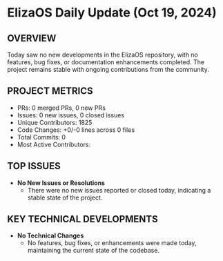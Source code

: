 # ElizaOS Daily Update (Oct 19, 2024)

## OVERVIEW 
Today saw no new developments in the ElizaOS repository, with no features, bug fixes, or documentation enhancements completed. The project remains stable with ongoing contributions from the community.

## PROJECT METRICS
- PRs: 0 merged PRs, 0 new PRs
- Issues: 0 new issues, 0 closed issues
- Unique Contributors: 1825
- Code Changes: +0/-0 lines across 0 files
- Total Commits: 0
- Most Active Contributors: 

## TOP ISSUES
- **No New Issues or Resolutions**
  - There were no new issues reported or closed today, indicating a stable state of the project.

## KEY TECHNICAL DEVELOPMENTS
- **No Technical Changes**
  - No features, bug fixes, or enhancements were made today, maintaining the current state of the codebase.
